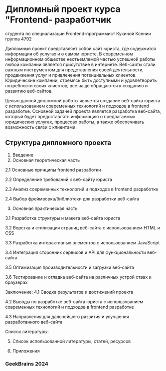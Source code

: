 # Дипломный проект курса "Frontend- разработчик

студента по специализации Frontend-программист Кукиной Ксении группа 4792

Дипломный проект представляет собой сайт юриста, где содержится информация об услугах и о самом юристе. В современном информационном обществе неотъемлемой частью успешной работы любой компании является присутствие в интернете. Веб-сайты стали важным инструментом для представления своей деятельности, продвижения услуг и привлечения потенциальных клиентов. Юридические компании, стремясь быть доступными и удовлетворить потребности своих клиентов, все чаще обращаются к созданию и развитию веб-сайтов.

Целью данной дипломной работы является создание веб-сайта юриста с использованием современных технологий и подходов в frontend разработке. Основной задачей проекта является разработка веб-сайта, который будет предоставлять информацию о предлагаемых юридических услугах, процессах работы, а также обеспечивать возможность связи с клиентами.

## Структура дипломного проекта

1. Введение                                                                                                                 
2. Основная теоретическая часть

2.1 Основные принципы frontend разработки

2.2 Определение требований к веб-сайту юриста

2.3 Анализ современных технологий и подходов в frontend разработке

2.4 Выбор фреймворка/библиотеки для разработки веб-сайта

3. Основная практическая часть

3.1 Разработка структуры и макета веб-сайта юриста

3.2 Верстка и стилизация страниц веб-сайта с использованием HTML и CSS

3.3 Разработка интерактивных элементов с использованием JavaScript

3.4 Интеграция сторонних сервисов и API для функциональности веб-сайта

3.5 Оптимизация производительности и загрузки веб-сайта

3.6 Тестирование и отладка веб-сайта на различных устрой
ствах и браузерах

Заключение:
4.1 Сводка результатов и достижений проекта

4.2 Выводы по разработке веб-сайта юриста с использованием современных технологий и подходов в frontend разработке

4.3 Направления для дальнейшего развития и улучшения разработанного веб-сайта

Список литературы:

5. Список использованной литературы, статей, ресурсов

6. Приложения


### GeekBrains 2024